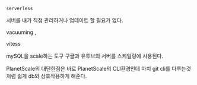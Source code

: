 
`serverless`

서버를 내가 직접 관리하거나 업데이트 할 필요가 없다.


vacuuming ,

vitess 

mySQL을 scale하는 도구
구글과 유투브의 서버를 스케일링에 사용된다.

PlanetScale의 대단한점은 바로 PlanetScale의 CLI환경인데
마치 git cli를 다루는것처럼 쉽게 db와 상호작용하게 해준다.